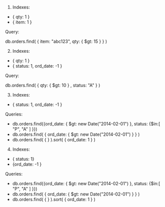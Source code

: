 1. Indexes:

- { qty: 1 }
- { item: 1 }

Query: 

db.orders.find( { item: "abc123", qty: { $gt: 15 } } )

2. Indexes:

- { qty: 1 }
- { status: 1, ord_date: -1 }

Query: 

db.orders.find( { qty: { $gt: 10 } , status: "A" } )

3. Indexes:

- { status: 1, ord_date: -1 }

Queries: 

- db.orders.find{{ord_date: { $gt: new Date("2014-02-01") }, status: {$in:[ "P", "A" ] }})
- db.orders.find( { ord_date: { $gt: new Date("2014-02-01") } } )
- db.orders.find( { } ).sort( { ord_date: 1 } )

4. Indexes:

- { status: 1}
- {ord_date: -1 }

Queries: 

- db.orders.find{{ord_date: { $gt: new Date("2014-02-01") }, status: {$in:[ "P", "A" ] }})
- db.orders.find( { ord_date: { $gt: new Date("2014-02-01") } } )
- db.orders.find( { } ).sort( { ord_date: 1 } )
